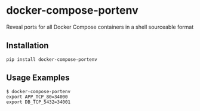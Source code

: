 # docker-compose-portenv
Reveal ports for all Docker Compose containers in a shell sourceable format

## Installation
```
pip install docker-compose-portenv
```

## Usage Examples
```
$ docker-compose-portenv
export APP_TCP_80=34000
export DB_TCP_5432=34001
```
